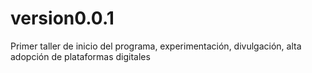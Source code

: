 # version0.0.1
Primer taller de inicio del programa, experimentación, divulgación, alta adopción de plataformas digitales
